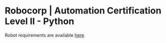 # Robocorp | Automation Certification Level II - Python

Robot requirements are available [here](https://robocorp.com/docs/courses/build-a-robot-python/rules-for-the-robot).